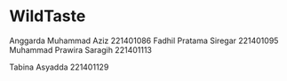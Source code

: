 # WildTaste
Anggarda Muhammad Aziz 221401086
Fadhil Pratama Siregar 221401095
Muhammad Prawira Saragih 221401113

Tabina Asyadda 221401129
